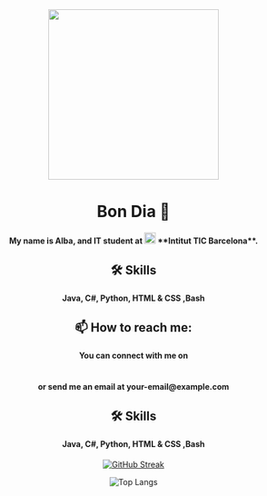 <div id="header" align="center">   
  <img src="https://media.giphy.com/media/v1.Y2lkPTc5MGI3NjExc3F6bGVtMmt4aDEzd28yYnZpY3VzbmM5bTY4bmZqazZoYzBrN3N0NyZlcD12MV9pbnRlcm5hbF9naWZfYnlfaWQmY3Q9Zw/11gC4odpiRKuha/giphy.gif" width="300"/>  
</div>  
<div id="badges" align="center">   
  <h1>Bon Dia 👋 </h1>
  <h4>My name is Alba, and IT student at <img src="https://agora.xtec.cat/iticbcn/wp-content/uploads/usu2389/2023/06/Imagotipo-1.png" width=20> **Intitut TIC Barcelona**.</h4>
  <h2>🛠 Skills</h2>
  <h4>Java, C#, Python, HTML & CSS ,Bash</h4>
  <h2>📫 How to reach me: </h2>
  <h4>You can connect with me on</h4>
  <a href="https://www.linkedin.com/in/alba-segura-b91491299/">
    <img src="https://img.shields.io/badge/LinkedIn-blue?style=for-the-badge&logo=linkedin&logoColor=white" alt=""/>
  </a>
  <h4>or send me an email at your-email@example.com</h4>
  <h2>🛠 Skills</h2>
  <h4>Java, C#, Python, HTML & CSS ,Bash</h4>
 
  
  
  [![GitHub Streak](https://github-readme-streak-stats.herokuapp.com/?user=Snr1s3)](https://git.io/streak-stats)   

  ![Top Langs](https://github-readme-stats.vercel.app/api/top-langs/?username=Snr1s3&langs_count=8)
</div> 



